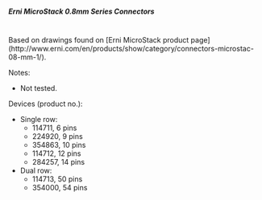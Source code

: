 ##### Erni MicroStack 0.8mm Series Connectors

<br>
Based on drawings found on [Erni MicroStack product page](http://www.erni.com/en/products/show/category/connectors-microstac-08-mm-1/).

Notes:
- Not tested.

Devices (product no.):
- Single row:
  - 114711, 6 pins
  - 224920, 9 pins
  - 354863, 10 pins
  - 114712, 12 pins
  - 284257, 14 pins
- Dual row:
  - 114713, 50 pins
  - 354000, 54 pins
